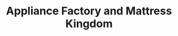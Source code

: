 ---
title: "Appliance Factory and Mattress Kingdom"
url: /grand-junction/appliance-factory-and-mattress-kingdom/
shop: bed
---